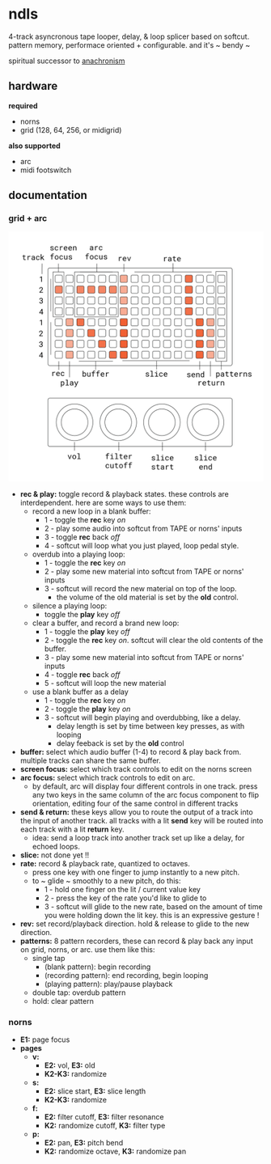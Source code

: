 # ndls

4-track asyncronous tape looper, delay, & loop splicer based on softcut. pattern memory, performace oriented + configurable. and it's ~ bendy ~

spiritual successor to [anachronism](https://github.com/andr-ew/prosody#anachronsim)

## hardware

**required**
- norns
- grid (128, 64, 256, or midigrid)

**also supported**
- arc
- midi footswitch

## documentation

### grid + arc

![documentation image](lib/doc/ndls_128.png)

- **rec & play:** toggle record & playback states. these controls are interdependent. here are some ways to use them:
  - record a new loop in a blank buffer:
    - 1 - toggle the **rec** key _on_
    - 2 - play some audio into softcut from TAPE or norns' inputs
    - 3 - toggle **rec** back _off_
    - 4 - softcut will loop what you just played, loop pedal style.
  - overdub into a playing loop:
    - 1 - toggle the **rec** key _on_
    - 2 - play some new material into softcut from TAPE or norns' inputs
    - 3 - softcut will record the new material on top of the loop. 
      - the volume of the old material is set by the **old** control.
  - silence a playing loop:
    - toggle the **play** key _off_
  - clear a buffer, and record a brand new loop:
    - 1 - toggle the **play** key _off_
    - 2 - toggle the **rec** key _on_. softcut will clear the old contents of the buffer.
    - 3 - play some new material into softcut from TAPE or norns' inputs
    - 4 - toggle **rec** back _off_
    - 5 - softcut will loop the new material
  - use a blank buffer as a delay
    - 1 - toggle the **rec** key _on_
    - 2 - toggle the **play** key _on_
    - 3 - softcut will begin playing and overdubbing, like a delay.
      - delay length is set by time between key presses, as with looping
      - delay feeback is set by the **old** control
- **buffer:** select which audio buffer (1-4) to record & play back from. multiple tracks can share the same buffer.
- **screen focus:** select which track controls to edit on the norns screen
- **arc focus:** select which track controls to edit on arc. 
  - by default, arc will display four different controls in one track. press any two keys in the same column of the arc focus component to flip orientation, editing four of the same control in different tracks
- **send & return:** these keys allow you to route the output of a track into the input of another track. all tracks with a lit **send** key will be routed into each track with a lit **return** key.
  - idea: send a loop track into another track set up like a delay, for echoed loops.
- **slice:** not done yet !!
- **rate:** record & playback rate, quantized to octaves. 
  - press one key with one finger to jump instantly to a new pitch. 
  - to ~ glide ~ smoothly to a new pitch, do this:
    - 1 - hold one finger on the lit / current value key
    - 2 - press the key of the rate you'd like to glide to
    - 3 - softcut will glide to the new rate, based on the amount of time you were holding down the lit key. this is an expressive gesture !
- **rev:** set record/playback direction. hold & release to glide to the new direction.
- **patterns:** 8 pattern recorders, these can record & play back any input on grid, norns, or arc. use them like this:
  - single tap
    - (blank pattern): begin recording
    - (recording pattern): end recording, begin looping
    - (playing pattern): play/pause playback
  - double tap: overdub pattern
  - hold: clear pattern

### norns
- **E1:** page focus
- **pages**
  - **v:** 
    - **E2:** vol, **E3:** old
    - **K2-K3:** randomize
  - **s:** 
    - **E2:** slice start, **E3:** slice length
    - **K2-K3:** randomize 
  - **f:** 
    - **E2:** filter cutoff, **E3:** filter resonance
    - **K2:** randomize cutoff, **K3:** filter type
  - **p:** 
    - **E2:** pan, **E3:** pitch bend
    - **K2:** randomize octave, **K3:** randomize pan


